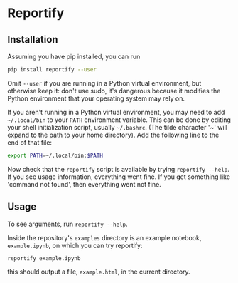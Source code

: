 # Reportify

## Installation

Assuming you have pip installed, you can run

```bash
pip install reportify --user
```

Omit `--user` if you are running in a Python virtual environment, but otherwise keep it: don't use sudo, it's dangerous because it modifies the Python environment that your operating system may rely on.

If you aren't running in a Python virtual environment, you may need to add `~/.local/bin` to your `PATH` environment variable. This can be done by editing your shell initialization script, usually `~/.bashrc`. (The tilde character '~' will expand to the path to your home directory). Add the following line to the end of that file:

```bash
export PATH=~/.local/bin:$PATH
```

Now check that the `reportify` script is available by trying `reportify --help`. If you see usage information, everything went fine. If you get something like 'command not found', then everything went not fine.

## Usage

To see arguments, run `reportify --help`.

Inside the repository's `examples` directory is an example notebook, `example.ipynb`, on which you can try reportify:

```bash
reportify example.ipynb
```

this should output a file, `example.html`, in the current directory.
